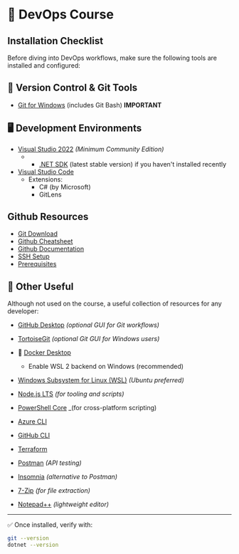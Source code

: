 # 🧰 DevOps Course

## Installation Checklist

Before diving into DevOps workflows, make sure the following tools are installed and configured:

## 🔧 Version Control & Git Tools

- [Git for Windows](https://git-scm.com/download/win) (includes Git Bash) **IMPORTANT**

## 🖥️ Development Environments

- [Visual Studio 2022](https://visualstudio.microsoft.com/vs/) _(Minimum Community Edition)_
  - - [.NET SDK](https://dotnet.microsoft.com/en-us/download) (latest stable version) if you haven't installed recently
- [Visual Studio Code](https://code.visualstudio.com/)
  - Extensions:
    - C# (by Microsoft)
    - GitLens

## Github Resources

- [Git Download](https://git-scm.com/downloads/win)
- [Github Cheatsheet](https://education.github.com/git-cheat-sheet-education.pdf)
- [Github Documentation](https://docs.github.com/)
- [SSH Setup](https://docs.github.com/en/authentication/connecting-to-github-with-ssh/generating-a-new-ssh-key-and-adding-it-to-the-ssh-agent)
- [Prerequisites](https://github.com/uerbzr/course-devops-prerequisites)

## 🧪 Other Useful

Although not used on the course, a useful collection of resources for any developer:

- [GitHub Desktop](https://desktop.github.com/) _(optional GUI for Git workflows)_
- [TortoiseGit](https://tortoisegit.org/) _(optional Git GUI for Windows users)_
- 🐳 [Docker Desktop](https://www.docker.com/products/docker-desktop/)
  - Enable WSL 2 backend on Windows (recommended)
- [Windows Subsystem for Linux (WSL)](https://learn.microsoft.com/en-us/windows/wsl/install) _(Ubuntu preferred)_

- [Node.js LTS](https://nodejs.org/) _(for tooling and scripts)_

- [PowerShell Core](https://github.com/PowerShell/PowerShell) \_(for cross-platform scripting)
- [Azure CLI](https://learn.microsoft.com/en-us/cli/azure/install-azure-cli)
- [GitHub CLI](https://cli.github.com/)
- [Terraform](https://developer.hashicorp.com/terraform/downloads)
- [Postman](https://www.postman.com/downloads/) _(API testing)_
- [Insomnia](https://insomnia.rest/) _(alternative to Postman)_
- [7-Zip](https://www.7-zip.org/) _(for file extraction)_
- [Notepad++](https://notepad-plus-plus.org/downloads/) _(lightweight editor)_

---

✅ Once installed, verify with:

```bash
git --version
dotnet --version
```
